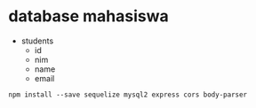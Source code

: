 # database mahasiswa
- students
    - id
    - nim
    - name
    - email


```
npm install --save sequelize mysql2 express cors body-parser
```